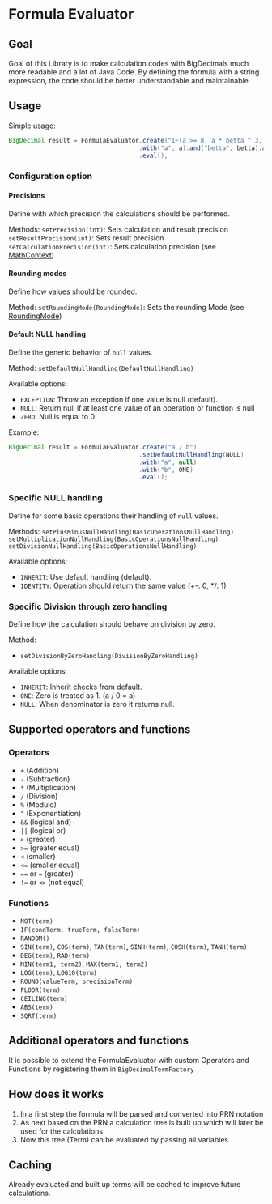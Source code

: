 # Formula Evaluator

## Goal

Goal of this Library is to make calculation codes with BigDecimals much more readable and a lot of Java Code. By defining the formula with a string expression, the code should be better understandable and maintainable.

## Usage

Simple usage:

```java
BigDecimal result = FormulaEvaluator.create("IF(a >= 8, a * betta ^ 3, a / gamma)")
                                    .with("a", a).and("betta", betta).and("gamma", gamma)
                                    .eval();
```

### Configuration option

#### Precisions
Define with which precision the calculations should be performed.

Methods:
`setPrecision(int)`: Sets calculation and result precision
`setResultPrecision(int)`: Sets result precision
`setCalculationPrecision(int)`: Sets calculation precision
(see [MathContext](https://docs.oracle.com/javase/8/docs/api/java/math/MathContext.html))

#### Rounding modes
Define how values should be rounded.

Method:
`setRoundingMode(RoundingMode)`: Sets the rounding Mode (see [RoundingMode](https://docs.oracle.com/javase/8/docs/api/java/math/RoundingMode.html))

#### Default NULL handling
Define the generic behavior of `null` values.

Method:
`setDefaultNullHandling(DefaultNullHandling)`

Available options:
 * `EXCEPTION`: Throw an exception if one value is null (default).
 * `NULL`: Return null if at least one value of an operation or function is null
 * `ZERO`: Null is equal to 0

Example:
```java
BigDecimal result = FormulaEvaluator.create("a / b")
                                    .setDefaultNullHandling(NULL)
                                    .with("a", null)
                                    .with("b", ONE)
                                    .eval();
```

### Specific NULL handling
Define for some basic operations their handling of `null` values.

Methods:
`setPlusMinusNullHandling(BasicOperationsNullHandling)`
`setMultiplicationNullHandling(BasicOperationsNullHandling)`
`setDivisionNullHandling(BasicOperationsNullHandling)`

Available options:
 * `INHERIT`: Use default handling (default).
 * `IDENTITY`: Operation should return the same value (+-: 0, */: 1)

### Specific Division through zero handling
Define how the calculation should behave on division by zero.

Method:
 * `setDivisionByZeroHandling(DivisionByZeroHandling)`

Available options:
 * `INHERIT`: Inherit checks from default.
 * `ONE`:  Zero is treated as 1. (a / 0 = a)
 * `NULL`: When denominator is zero it returns null.

## Supported operators and functions
### Operators
 * `+` (Addition)
 * `-` (Subtraction)
 * `*` (Multiplication)
 * `/` (Division)
 * `%` (Modulo)
 * `^` (Exponentiation)
 * `&&` (logical and)
 * `||` (logical or)
 * `>` (greater)
 * `>=` (greater equal)
 * `<` (smaller)
 * `<=` (smaller equal)
 * `==` or `=` (greater)
 * `!=` or `<>` (not equal)

### Functions
 * `NOT(term)`
 * `IF(condTerm, trueTerm, falseTerm)`
 * `RANDOM()`
 * `SIN(term)`, `COS(term)`, `TAN(term)`, `SINH(term)`, `COSH(term)`, `TANH(term)`
 * `DEG(term)`, `RAD(term)`
 * `MIN(term1, term2)`, `MAX(term1, term2)`
 * `LOG(term)`, `LOG10(term)`
 * `ROUND(valueTerm, precisionTerm)`
 * `FLOOR(term)`
 * `CEILING(term)`
 * `ABS(term)`
 * `SQRT(term)`
 
## Additional operators and functions
It is possible to extend the FormulaEvaluator with custom Operators and Functions by registering them in `BigDecimalTermFactory`

## How does it works
1. In a first step the formula will be parsed and converted into PRN notation
1. As next based on the PRN a calculation tree is built up which will later be used for the calculations
1. Now this tree (Term) can be evaluated by passing all variables

## Caching
Already evaluated and built up terms will be cached to improve future calculations.
